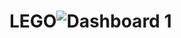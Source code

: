 # LEGO![Dashboard 1](https://github.com/gentallman/LEGO/assets/78334851/e4de9c0c-ce96-420a-bbaf-354f2f2f3188)
